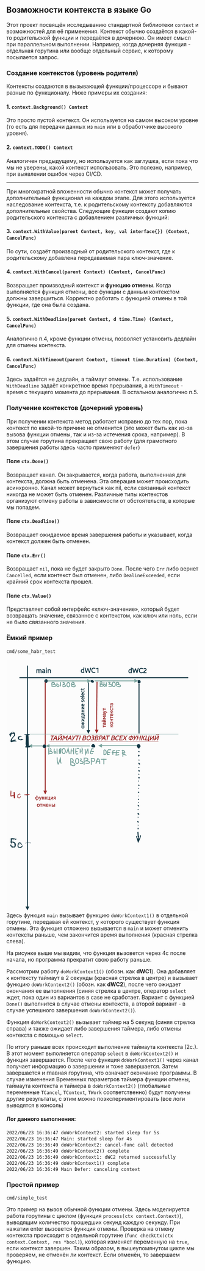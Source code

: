 ## Возможности контекста в языке Go
Этот проект посвящён исследыванию стандартной библиотеки `context` 
и возможностей для её применения.
Контекст обычно создаётся в какой-то родительской функции и передаётся в 
дочернюю. Он имеет смысл при параллельном выполнении. Например, когда 
дочерняя функция - отдельная горутина или вообще отдельный сервис, к которому
посылается запрос.

### Создание контекстов (уровень родителя)
Контексты создаются в вызывающей функции/процессоре и бывают разные 
по функционалу. Ниже примеры их создания:
#### 1. `context.Background() Context`
Это просто пустой контекст. Он используется на самом высоком уровне
(то есть для передачи данных из `main` или в обработчике высокого уровня).

#### 2. `context.TODO() Context`
Аналогичен предыдущему, но используется как заглушка, если пока что мы не 
уверены, какой контекст использовать. Это полезно, например, при выявлении
ошибок через CI/CD.
***
При многократной вложенности обычно контекст может получать дополнительный
функционал на каждом этапе. Для этого используется наследование 
контекста, т.е. к родительскому контексту добавляются 
дополнительные свойства. Следующие функции создают копию 
родительского контекста с добавлением различных функций:

#### 3. `context.WithValue(parent Context, key, val interface{}) (Context, CancelFunc)`
По сути, создаёт производный от родительского контекст, где к родительскому
добавлена передаваемая пара ключ-значение.

#### 4. `context.WithCancel(parent Context) (Context, CancelFunc)`
Возвращает производный контекст и **функцию отмены**. Когда выполняется 
функция отмены, все функции с данным контекстом должны завершиться. 
Корректно работать с функцией отмены в той функции, где она была создана.

#### 5. `context.WithDeadline(parent Context, d time.Time) (Context, CancelFunc)`
Аналогично п.4, кроме функции отмены, позволяет установить 
дедлайн для отмены контекста. 

#### 6. `context.WithTimeout(parent Context, timeout time.Duration) (Context, CancelFunc)`
Здесь задаётся не дедлайн, а таймаут отмены. Т.е. использование `WithDeadline`
задаёт конкретное время прерывания, а `WithTimeout` - время с текущего момента
до прерывания. В остальном аналогично п.5.

### Получение контекстов (дочерний уровень)

При получении контекста метод работает исправно до тех пор, пока контекст
по какой-то причине не отменится (это может быть как из-за вызова функции отмены,
так и из-за истечения срока, например). В этом случае горутина прекращает свою работу 
(для грамотного завершения работы здесь часто применяют `defer`)

#### Поле `ctx.Done()`
Возвращает канал. Он закрывается, когда работа, выполненная для 
контекста, должна быть отменена. Эта операция может происходить 
асинхронно. Канал может вернуться как nil, если связанный контекст 
никогда не может быть отменен. Различные типы контекстов организуют 
отмену работы в зависимости от обстоятельств, в которые мы попадем. 

#### Поле `ctx.Deadline()`
Возвращает ожидаемое время завершения работы и указывает, 
когда контекст должен быть отменен.

#### Поле `ctx.Err()`
Возвращает `nil`, пока не будет закрыто `Done`. После чего `Err` либо 
вернет `Cancelled`, если контекст был отменен, либо `DealineExceeded`, 
если крайний срок контекста прошел.

#### Поле `ctx.Value()` 
Представляет собой интерфейс «ключ-значение», который будет 
возвращать значение, связанное с контекстом, как ключ или ноль, 
если не было связанного значения.

### Ёмкий пример
    cmd/some_habr_test
![Схема выполнения](img/pic1.jpg "Схема работы на примере")
Здесь функция `main` вызывает функцию `doWorkContext1()` в отдельной горутине, 
передавая ей контекст, у которого существует функция отмены. Эта функция отложено
вызывается в `main` и может отменить контексты раньше, чем закончится время выполнения 
(красная стрелка слева).

На рисунке выше мы видим, что функция вызовется через 4с после начала, но программа
прекратит свою работу раньше.

Рассмотрим работу `doWorkContext1()` (обозн. как **dWC1**). Она добавляет к контексту 
таймаут в 2 секунды (красная стрелка в центре) и вызывает функцию 
`doWorkContext2()` (обозн. как **dWC2**), после чего ожидает окончания ее выполнения
(синяя стрелка в центре, оператор `select` ждет, пока один из вариантов в 
case не сработает. Вариант с функцией `Done()` выполнится в случае отмены контекста, 
а второй вариант - в случае успешного завершения `doWorkContext2()`).

Функция `doWorkContext2()` вызывает таймер на 5 секунд (синяя стрелка справа) 
и также ожидает либо завершения таймера, либо отмены контекста с помощью `select`. 

По итогу раньше всех происходит выполнение таймаута контекста (2с.). В этот момент
выполняется оператор `select` в `doWorkContext2()` и функция завершается. После чего
функция `doWorkContext1()` через канал получает информацию о завершении и тоже завершается.
Затем завершается и главная горутина, что означает окончание программы. В случае изменения
Временных параметров таймера функции отмены, таймаута контекста и таймера в `doWorkContext2()`
(глобальные переменные `TCancel`, `TContext`, `TWork` соответственно) будут получены другие
результаты, с этим можно поэкспериментировать (все логи выводятся в консоль)

#### Лог данного выполнения:

    2022/06/23 16:36:47 doWorkContext2: started sleep for 5s
    2022/06/23 16:36:47 Main: started sleep for 4s
    2022/06/23 16:36:49 doWorkContext2: cancel-func call detected
    2022/06/23 16:36:49 doWorkContext2() complete
    2022/06/23 16:36:49 doWorkContext1: dWC2 returned successfully
    2022/06/23 16:36:49 doWorkContext1() complete
    2022/06/23 16:36:49 Main Defer: canceling context

### Простой пример
    cmd/simple_test
Это пример на вызов обычной функции отмены. Здесь моделируется работа горутины с циклом
(функция `process(ctx context.Context)`), 
выводящим количество прошедших секунд каждую секунду. При нажатии enter вызовется функция
отмены. Проверка на отмену контекста происходит в отдельной горутине 
(`func checkCtx(ctx context.Context, res *bool)`), которая изменяет 
переменную на `true`, если контекст завершен. Таким образом, в вышеупомянутом цикле мы
проверяем, не отменён ли контекст. Если отменён, то завершаем функцию.

